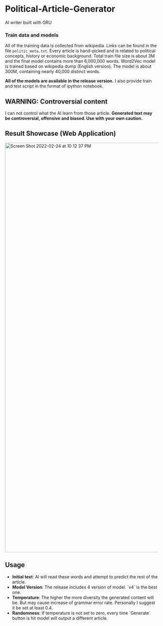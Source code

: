 # Political-Article-Generator
AI writer built with GRU

### Train data and models
All of the training data is collected from wikipedia. Links can be found in the file `politic_meta.txt`. Every article is hand-picked and is related to political concepts, history or economic background. Total train file size is about 3M and the final model contains more than 6,000,000 words.
Word2Vec model is trained based on wikipedia dump (English version). The model is about 300M, containing nearly 40,000 distinct words.

**All of the models are available in the release version.** I also provide train and test script in the format of ipython notebook.

## WARNING: Controversial content  
I can not control what the AI learn from those article.
**Generated text may be controversial, offensive and biased. Use with your own caution.**

## Result Showcase (Web Application)

<img width="1346" alt="Screen Shot 2022-02-24 at 10 12 37 PM" src="https://user-images.githubusercontent.com/63455223/155540838-1e5e323c-f24a-43f6-9273-f27aceb8d2d6.png">

## Usage
<ul>
    <li> <b>Initial text</b>: AI will read these words and attempt to predict the rest of the article.
    <li> <b>Model Version</b>: The release includes 4 version of model. `v4` is the best one.
    <li> <b>Temperature</b>: The higher the more diversity the generated content will be. But may cause increase of grammar error rate. Personally I suggest it be set at least 0.4.  
    <li> <b>Randomness</b>: If temperature is not set to zero, every time `Generate` button is hit model will output a different article.
</ul>
